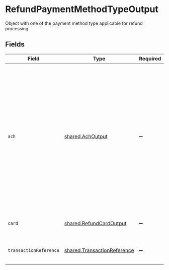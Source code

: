 # RefundPaymentMethodTypeOutput

Object with one of the payment method type applicable for refund processing


## Fields

| Field                                                                                                                                                                                              | Type                                                                                                                                                                                               | Required                                                                                                                                                                                           | Description                                                                                                                                                                                        |
| -------------------------------------------------------------------------------------------------------------------------------------------------------------------------------------------------- | -------------------------------------------------------------------------------------------------------------------------------------------------------------------------------------------------- | -------------------------------------------------------------------------------------------------------------------------------------------------------------------------------------------------- | -------------------------------------------------------------------------------------------------------------------------------------------------------------------------------------------------- |
| `ach`                                                                                                                                                                                              | [shared.AchOutput](../../models/shared/achoutput.md)                                                                                                                                               | :heavy_minus_sign:                                                                                                                                                                                 | Object for ACH (Automated Clearing House) payment method which occurs whenever someone instructs the ACH network to ?push? money from their account to someone else's. This is mostly used in USA. |
| `card`                                                                                                                                                                                             | [shared.RefundCardOutput](../../models/shared/refundcardoutput.md)                                                                                                                                 | :heavy_minus_sign:                                                                                                                                                                                 | Card payment instrument for refund                                                                                                                                                                 |
| `transactionReference`                                                                                                                                                                             | [shared.TransactionReference](../../models/shared/transactionreference.md)                                                                                                                         | :heavy_minus_sign:                                                                                                                                                                                 | Object for refund transaction reference                                                                                                                                                            |
